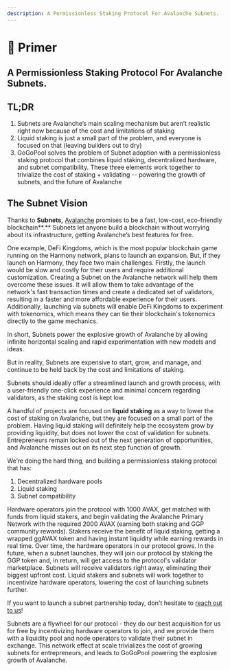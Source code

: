 ```yaml
---
description: A Permissionless Staking Protocol For Avalanche Subnets.
---
```


# 👀 Primer

## A Permissionless Staking Protocol For Avalanche Subnets.

## **TL;DR**

1. Subnets are Avalanche’s main scaling mechanism but aren’t realistic right now because of the cost and limitations of staking
2. Liquid staking is just a small part of the problem, and everyone is focused on that (leaving builders out to dry)
3. GoGoPool solves the problem of Subnet adoption with a permissionless staking protocol that combines liquid staking, decentralized hardware, and subnet compatibility. These three elements work together to trivialize the cost of staking + validating -- powering the growth of subnets, and the future of Avalanche

## **The Subnet Vision**

Thanks to **Subnets,** [Avalanche](https://www.avax.network/) promises to be a fast, low-cost, eco-friendly blockchain**.** Subnets let anyone build a blockchain without worrying about its infrastructure, getting Avalanche’s best features for free.

One example, DeFi Kingdoms, which is the most popular blockchain game running on the Harmony network, plans to launch an expansion. But, if they launch on Harmony, they face two main challenges. Firstly, the launch would be slow and costly for their users and require additional customization. Creating a Subnet on the Avalanche network will help them overcome these issues. It will allow them to take advantage of the network's fast transaction times and create a dedicated set of validators, resulting in a faster and more affordable experience for their users. Additionally, launching via subnets will enable DeFi Kingdoms to experiment with tokenomics, which means they can tie their blockchain's tokenomics directly to the game mechanics.

In short, Subnets power the explosive growth of Avalanche by allowing infinite horizontal scaling and rapid experimentation with new models and ideas.

But in reality, Subnets are expensive to start, grow, and manage, and continue to be held back by the cost and limitations of staking.

Subnets should ideally offer a streamlined launch and growth process, with a user-friendly one-click experience and minimal concern regarding validators, as the staking cost is kept low.

A handful of projects are focused on **liquid staking** as a way to lower the cost of staking on Avalanche, but they are focused on a small part of the problem. Having liquid staking will definitely help the ecosystem grow by providing liquidity, but does not lower the cost of validation for subnets. Entrepreneurs remain locked out of the next generation of opportunities, and Avalanche misses out on its next step function of growth.

We’re doing the hard thing, and building a permissionless staking protocol that has:

1. Decentralized hardware pools
2. Liquid staking
3. Subnet compatibility

Hardware operators join the protocol with 1000 AVAX, get matched with funds from liquid stakers, and begin validating the Avalanche Primary Network with the required 2000 AVAX (earning both staking and GGP community rewards). Stakers receive the benefit of liquid staking, getting a wrapped ggAVAX token and having instant liquidity while earning rewards in real time. Over time, the hardware operators in our protocol grows. In the future, when a subnet launches, they will join our protocol by staking the GGP token and, in return, will get access to the protocol's validator marketplace. Subnets will receive validators right away, eliminating their biggest upfront cost. Liquid stakers and subnets will work together to incentivize hardware operators, lowering the cost of launching subnets further.

If you want to launch a subnet partnership today, don't hesitate to [reach out to us](https://www.gogopool.com/getting-started-with-subnets)!

Subnets are a flywheel for our protocol - they do our best acquisition for us for free by incentivizing hardware operators to join, and we provide them with a liquidity pool and node operators to validate their subnet in exchange. This network effect at scale trivializes the cost of growing subnets for entrepreneurs, and leads to GoGoPool powering the explosive growth of Avalanche.
